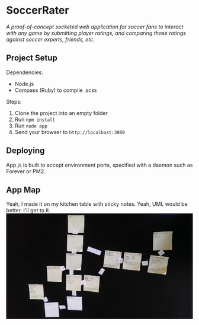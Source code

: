 # SoccerRater

_A proof-of-concept socketed web application for soccer fans to interact with any game by submitting player ratings, and comparing those ratings against soccer experts, friends, etc._

## Project Setup

Dependencies:
- Node.js
- Compass (Ruby) to compile .scss

Steps:
1. Clone the project into an empty folder
2. Run `npm install`
3. Run `node app`
4. Send your browser to `http://localhost:3000`

## Deploying

App.js is built to accept environment ports, specified with a daemon such as Forever or PM2.

## App Map

Yeah, I made it on my kitchen table with sticky notes. Yeah, UML would be better. I'll get to it.
![ScreenShot](https://raw.githubusercontent.com/kadjar/SoccerRater/master/img/appmap-opt.jpg)